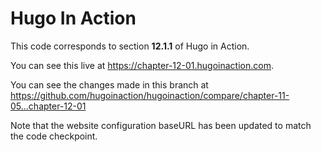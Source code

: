 Hugo In Action
===============

This code corresponds to section **12.1.1** of Hugo in Action.

You can see this live at https://chapter-12-01.hugoinaction.com.

You can see the changes made in this branch at https://github.com/hugoinaction/hugoinaction/compare/chapter-11-05...chapter-12-01

Note that the website configuration baseURL has been updated to match the code checkpoint.
